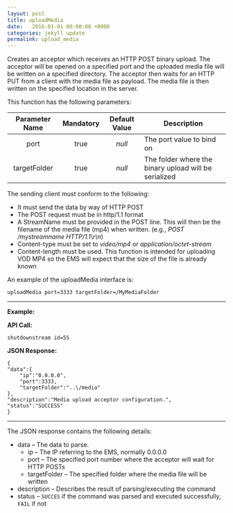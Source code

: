 ```yaml
---
layout: post
title: uploadMedia
date:   2016-01-01 00:00:00 +0000
categories: jekyll update
permalink: upload_media
---
```


Creates an acceptor which receives an HTTP POST binary upload. The acceptor will be opened on a specified port and the uploaded media file will be written on a specified directory. The acceptor then waits for an HTTP PUT from a client with the media file as payload. The media file is then written on the specified location in the server.

This function has the following parameters:

| **Parameter Name** | **Mandatory** | **Default Value** | **Description**                          |
| :----------------: | :-----------: | :---------------: | ---------------------------------------- |
|        port        |     true      |      *null*       | The port value to bind on                |
|    targetFolder    |     true      |      *null*       | The folder where the binary upload will be serialized |

The sending client must conform to the following:

- It must send the data by way of HTTP POST
- The POST request must be in http/1.1 format
- A StreamName must be provided in the POST line. This will then be the filename of the media file (mp4) when written. (e.g., *POST /mystreamname HTTP/1.1\\r\\n*)
- Content-type must be set to *video/mp4* or *application/octet-stream*
- Content-length must be used. This function is intended for uploading VOD MP4 so the EMS will expect that the size of the file is already known

An example of the uploadMedia interface is:

``` 
uploadMedia port=3333 targetFolder=/MyMediaFolder
```

------

**Example:**

**API Call:**

``` 
shutdownstream id=55
```

**JSON Response:**

``` 
{
"data":{
    "ip":"0.0.0.0",
    "port":3333,
    "targetFolder":"..\/media"
},
"description":"Media upload acceptor configuration.",
"status":"SUCCESS"
}
```

------

The JSON response contains the following details:

- data – The data to parse.
  - ip – The IP referring to the EMS, normally 0.0.0.0
  - port – The specified port number where the acceptor will wait for HTTP POSTs
  - targetFolder – The specified folder where the media file will be written
- description – Describes the result of parsing/executing the command
- status – `SUCCES` if the command was parsed and executed successfully, `FAIL` if not
